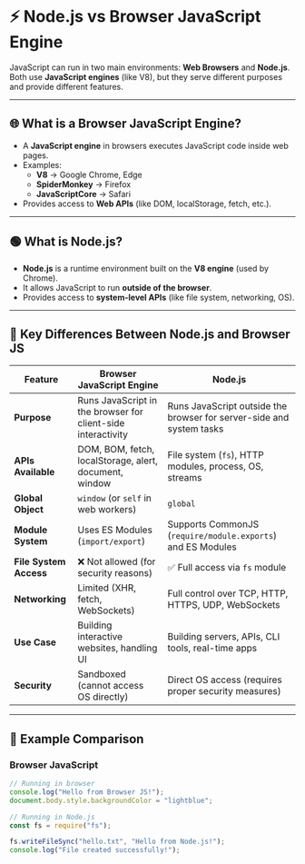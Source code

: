 # ⚡ Node.js vs Browser JavaScript Engine

JavaScript can run in two main environments: **Web Browsers** and **Node.js**.  
Both use **JavaScript engines** (like V8), but they serve different purposes and provide different features.

---

## 🌐 What is a Browser JavaScript Engine?

- A **JavaScript engine** in browsers executes JavaScript code inside web pages.  
- Examples:
  - **V8** → Google Chrome, Edge
  - **SpiderMonkey** → Firefox
  - **JavaScriptCore** → Safari
- Provides access to **Web APIs** (like DOM, localStorage, fetch, etc.).

---

## 🟢 What is Node.js?

- **Node.js** is a runtime environment built on the **V8 engine** (used by Chrome).  
- It allows JavaScript to run **outside of the browser**.  
- Provides access to **system-level APIs** (like file system, networking, OS).

---

## 🔑 Key Differences Between Node.js and Browser JS

| Feature | Browser JavaScript Engine | Node.js |
|---------|---------------------------|---------|
| **Purpose** | Runs JavaScript in the browser for client-side interactivity | Runs JavaScript outside the browser for server-side and system tasks |
| **APIs Available** | DOM, BOM, fetch, localStorage, alert, document, window | File system (`fs`), HTTP modules, process, OS, streams |
| **Global Object** | `window` (or `self` in web workers) | `global` |
| **Module System** | Uses ES Modules (`import/export`) | Supports CommonJS (`require/module.exports`) and ES Modules |
| **File System Access** | ❌ Not allowed (for security reasons) | ✅ Full access via `fs` module |
| **Networking** | Limited (XHR, fetch, WebSockets) | Full control over TCP, HTTP, HTTPS, UDP, WebSockets |
| **Use Case** | Building interactive websites, handling UI | Building servers, APIs, CLI tools, real-time apps |
| **Security** | Sandboxed (cannot access OS directly) | Direct OS access (requires proper security measures) |

---

## 🚀 Example Comparison

### Browser JavaScript

```javascript
// Running in browser
console.log("Hello from Browser JS!");
document.body.style.backgroundColor = "lightblue";
```

```javascript
// Running in Node.js
const fs = require("fs");

fs.writeFileSync("hello.txt", "Hello from Node.js!");
console.log("File created successfully!");
```
